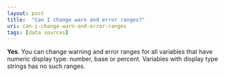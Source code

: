 ```yaml
---
layout: post
title:  "Can I change warn and error ranges?"
uri: can-i-change-warn-and-error-ranges
tags: [data sources]
---
```


**Yes**. You can change warning and error ranges for all variables that have numeric display type: number, base or percent. Variables with display type strings has no such ranges.